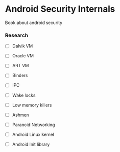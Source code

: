 # Android Security Internals
Book about android security


### Research
- [ ] Dalvik VM
- [ ] Oracle VM
- [ ] ART VM
- [ ] Binders
- [ ] IPC
- [ ] Wake locks
- [ ] Low memory killers
- [ ] Ashmen
- [ ] Paranoid Networking
- [ ] Android Linux kernel
- [ ] Android Init library

